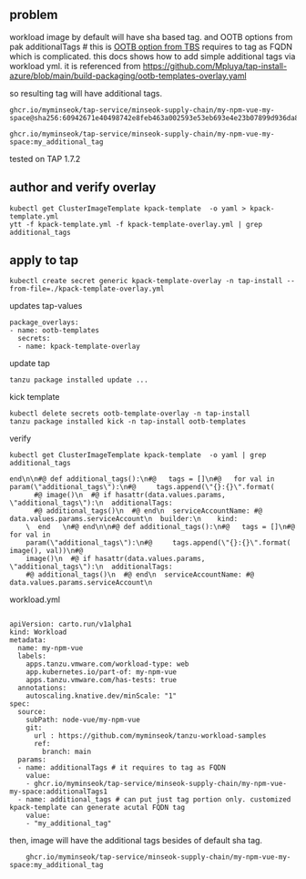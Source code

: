 ## problem
workload image by default will have sha based tag. and OOTB options from pak additionalTags # this is [OOTB option from TBS](https://docs.vmware.com/en/Tanzu-Build-Service/1.12/vmware-tanzu-build-service/managing-images.html) requires to tag as FQDN which is complicated. this docs shows how to add simple additional tags via workload yml. it is referenced from https://github.com/Mpluya/tap-install-azure/blob/main/build-packaging/ootb-templates-overlay.yaml

so resulting tag will have additional tags.
```
ghcr.io/myminseok/tap-service/minseok-supply-chain/my-npm-vue-my-space@sha256:60942671e40498742e8feb463a002593e53eb693e4e23b07899d936da8711b6b

ghcr.io/myminseok/tap-service/minseok-supply-chain/my-npm-vue-my-space:my_additional_tag
```
tested on TAP 1.7.2

## author and verify overlay 
```
kubectl get ClusterImageTemplate kpack-template  -o yaml > kpack-template.yml
ytt -f kpack-template.yml -f kpack-template-overlay.yml | grep additional_tags

```

## apply to tap
```
kubectl create secret generic kpack-template-overlay -n tap-install --from-file=./kpack-template-overlay.yml 

```

updates tap-values
```
package_overlays:
- name: ootb-templates
  secrets:
  - name: kpack-template-overlay
```

update tap 

```
tanzu package installed update ...
```
kick template
```
kubectl delete secrets ootb-template-overlay -n tap-install 
tanzu package installed kick -n tap-install ootb-templates
```

verify

```
kubectl get ClusterImageTemplate kpack-template  -o yaml | grep additional_tags

end\n\n#@ def additional_tags():\n#@   tags = []\n#@   for val in param(\"additional_tags\"):\n#@     tags.append(\"{}:{}\".format(
      #@ image()\n  #@ if hasattr(data.values.params, \"additional_tags\"):\n  additionalTags:
      #@ additional_tags()\n  #@ end\n  serviceAccountName: #@ data.values.params.serviceAccount\n  builder:\n    kind:
    \  end   \n#@ end\n\n#@ def additional_tags():\n#@   tags = []\n#@   for val in
    param(\"additional_tags\"):\n#@     tags.append(\"{}:{}\".format( image(), val))\n#@
    image()\n  #@ if hasattr(data.values.params, \"additional_tags\"):\n  additionalTags:
    #@ additional_tags()\n  #@ end\n  serviceAccountName: #@ data.values.params.serviceAccount\n

```


workload.yml

```

apiVersion: carto.run/v1alpha1
kind: Workload
metadata:
  name: my-npm-vue
  labels:
    apps.tanzu.vmware.com/workload-type: web
    app.kubernetes.io/part-of: my-npm-vue
    apps.tanzu.vmware.com/has-tests: true
  annotations:
    autoscaling.knative.dev/minScale: "1"
spec:
  source:
    subPath: node-vue/my-npm-vue
    git:
      url : https://github.com/myminseok/tanzu-workload-samples
      ref:
        branch: main
  params:
  - name: additionalTags # it requires to tag as FQDN
    value: 
    - ghcr.io/myminseok/tap-service/minseok-supply-chain/my-npm-vue-my-space:additionalTags1
  - name: additional_tags # can put just tag portion only. customized kpack-template can generate acutal FQDN tag
    value:
    - "my_additional_tag"
```


then, image will have the additional tags besides of default sha tag.
```
    ghcr.io/myminseok/tap-service/minseok-supply-chain/my-npm-vue-my-space:my_additional_tag

```

